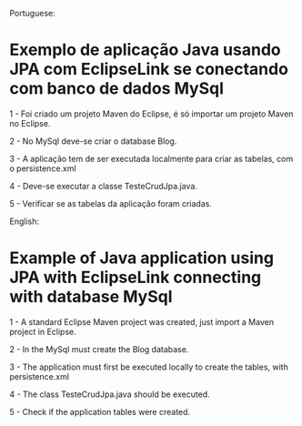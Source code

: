 ﻿Portuguese: 
# Exemplo de aplicação Java usando JPA com EclipseLink se conectando com banco de dados MySql

1 - Foi criado um projeto Maven do Eclipse, é só importar um projeto Maven no Eclipse.  

2 - No MySql deve-se criar o database Blog.

3 - A aplicação tem de ser executada localmente para criar as tabelas, com o persistence.xml 

4 - Deve-se executar a classe TesteCrudJpa.java.

5 - Verificar se as tabelas da aplicação foram criadas. 


English: 
# Example of Java application using JPA with EclipseLink connecting with database MySql

1 - A standard Eclipse Maven project was created, just import a Maven project in Eclipse.

2 - In the MySql must create the Blog database. 

3 - The application must first be executed locally to create the tables, with persistence.xml

4 - The class TesteCrudJpa.java should be executed.

5 - Check if the application tables were created.
